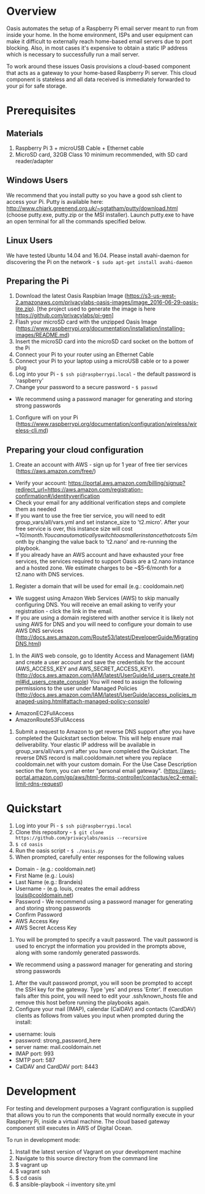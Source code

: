 # Overview

Oasis automates the setup of a Raspberry Pi email server meant to run from
inside your home.  In the home environment, ISPs and user equipment can make it
difficult to externally reach home-based email servers due to port blocking.
Also, in most cases it's expensive to obtain a static IP address which is
necessary to successfully run a mail server.

To work around these issues Oasis provisions a cloud-based component that
acts as a gateway to your home-based Raspberry Pi server.  This cloud component
is stateless and all data received is immediately forwarded to your pi for
safe storage.


# Prerequisites

## Materials

1. Raspberry Pi 3 + microUSB Cable + Ethernet cable
1. MicroSD card, 32GB Class 10 minimum recommended, with SD card reader/adapter

## Windows Users

We recommend that you install putty so you have a good ssh client to access your Pi. Putty is available here: http://www.chiark.greenend.org.uk/~sgtatham/putty/download.html (choose putty.exe, putty.zip or the MSI installer). Launch putty.exe to have an open terminal for all the commands specified below.

## Linux Users

We have tested Ubuntu 14.04 and 16.04. Please install avahi-daemon for discovering the Pi on the network - `$ sudo apt-get install avahi-daemon`

## Preparing the Pi

1. Download the latest Oasis Raspbian Image (https://s3-us-west-2.amazonaws.com/privacylabs-oasis-images/image_2016-06-29-oasis-lite.zip). [the project used to generate the image is here https://github.com/privacylabs/pi-gen]
1. Flash your microSD card with the unzipped Oasis Image (https://www.raspberrypi.org/documentation/installation/installing-images/README.md)
1. Insert the microSD card into the microSD card socket on the bottom of the Pi
1. Connect your Pi to your router using an Ethernet Cable
1. Connect your Pi to your laptop using a microUSB cable or to a power plug
1. Log into your Pi - `$ ssh pi@raspberrypi.local` - the default password is 'raspberry'
1. Change your password to a secure password - `$ passwd`
  * We recommend using a password manager for generating and storing strong passwords
1. Configure wifi on your Pi (https://www.raspberrypi.org/documentation/configuration/wireless/wireless-cli.md)

## Preparing your cloud configuration

1. Create an account with AWS - sign up for 1 year of free tier services (https://aws.amazon.com/free/)
  * Verify your account: https://portal.aws.amazon.com/billing/signup?redirect_url=https://aws.amazon.com/registration-confirmation#/identityverification
  * Check your email for any additional verification steps and complete them as needed
  * If you want to use the free tier service, you will need to edit group_vars/all/vars.yml and set instance_size to 't2.micro'. After your free service is over, this instance size will cost ~$10/month. You can automatically switch to a smaller instance that costs ~$5/month by changing the value back to 't2.nano' and re-running the playbook.
  * If you already have an AWS account and have exhausted your free services, the services required to support Oasis are a t2.nano instance and a hosted zone. We estimate charges to be ~$5-6/month for a t2.nano with DNS services.
1. Register a domain that will be used for email (e.g.: cooldomain.net)
  * We suggest using Amazon Web Services (AWS) to skip manually configuring DNS. You will receive an email asking to verify your registration - click the link in the email.
  * If you are using a domain registered with another service it is likely not using AWS for DNS and you will need to configure your domain to use AWS DNS services  (http://docs.aws.amazon.com/Route53/latest/DeveloperGuide/MigratingDNS.html)
1. In the AWS web console, go to Identity Access and Management (IAM) and create a user account and save the credentials for the account (AWS_ACCESS_KEY and AWS_SECRET_ACCESS_KEY). (http://docs.aws.amazon.com/IAM/latest/UserGuide/id_users_create.html#id_users_create_console) You will need to assign the following permissions to the user under Managed Policies (http://docs.aws.amazon.com/IAM/latest/UserGuide/access_policies_managed-using.html#attach-managed-policy-console)
  * AmazonEC2FullAccess
  * AmazonRoute53FullAccess
1. Submit a request to Amazon to get reverse DNS support after you have completed the Quickstart section below. This will help ensure mail deliverability. Your elastic IP address will be available in group_vars/all/vars.yml after you have completed the Quickstart. The reverse DNS record is mail.cooldomain.net where you replace cooldomain.net with your custom domain. For the Use Case Description section the form, you can enter "personal email gateway". (https://aws-portal.amazon.com/gp/aws/html-forms-controller/contactus/ec2-email-limit-rdns-request)


# Quickstart

1. Log into your Pi - `$ ssh pi@raspberrypi.local`
1. Clone this repository - `$ git clone https://github.com/privacylabs/oasis --recursive`
1. `$ cd oasis`
1. Run the oasis script - `$ ./oasis.py`
1. When prompted, carefully enter responses for the following values
  * Domain - (e.g.: cooldomain.net)
  * First Name (e.g.: Louis)
  * Last Name (e.g.: Brandeis)
  * Username - (e.g. louis, creates the email address louis@cooldomain.net)
  * Password - We recommend using a password manager for generating and storing strong passwords
  * Confirm Password
  * AWS Access Key
  * AWS Secret Access Key
1. You will be prompted to specify a vault password. The vault password is used to encrypt the information you provided in the prompts above, along with some randomly generated passwords.
  * We recommend using a password manager for generating and storing strong passwords
1. After the vault password prompt, you will soon be prompted to accept the SSH key for the gateway. Type 'yes' and press 'Enter'. If execution fails after this point, you will need to edit your .ssh/known_hosts file and remove this host before running the playbooks again.
1. Configure your mail (IMAP), calendar (CalDAV) and contacts (CardDAV) clients as follows from values you input when prompted during the install:
  * username: louis
  * password: strong_password_here
  * server name: mail.cooldomain.net
  * IMAP port: 993
  * SMTP port: 587
  * CalDAV and CardDAV port: 8443


# Development

For testing and development purposes a Vagrant configuration is supplied that allows you
to run the components that would normally execute in your Raspberry Pi, inside a virtual
machine.  The cloud based gateway component still executes in AWS of Digital Ocean.

To run in development mode:

1. Install the latest version of Vagrant on your development machine
1. Navigate to this source directory from the command line
1. $ vagrant up
1. $ vagrant ssh
1. $ cd oasis
1. $ ansible-playbook -i inventory site.yml
